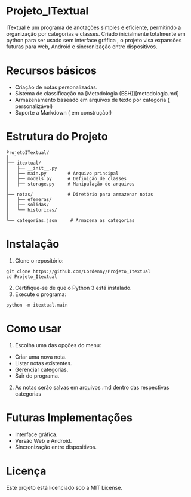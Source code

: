 # Projeto_ITextual
ITextual é um programa de anotações simples e eficiente, permitindo a organização por categorias e classes. Criado inicialmente totalmente em python para ser usado sem interface gráfica , o projeto visa expansões futuras para web, Android e sincronização entre dispositivos.

# Recursos básicos
- Criação de notas personalizadas.
- Sistema de classificação na [Metodologia (ESH)][metodologia.md]
- Armazenamento baseado em arquivos de texto por categoria ( personalizável)
- Suporte a Markdown ( em construção!)

# Estrutura do Projeto

```
ProjetoITextual/
│
├── itextual/
│   ├── __init__.py
│   ├── main.py        # Arquivo principal
│   ├── models.py      # Definição de classes
│   ├── storage.py     # Manipulação de arquivos
│
├── notas/             # Diretório para armazenar notas
│   ├── efemeras/
│   ├── solidas/
│   └── historicas/
│
└── categorias.json     # Armazena as categorias
```

# Instalação

1. Clone o repositório:
```
git clone https://github.com/Lordenny/Projeto_Itextual
cd Projeto_Itextual
```
2. Certifique-se de que o Python 3 está instalado.
3. Execute o programa:
```
python -m itextual.main
```

# Como usar
1. Escolha uma das opções do menu:
- Criar uma nova nota.
- Listar notas existentes.
- Gerenciar categorias.
- Sair do programa.

2. As notas serão salvas em arquivos .md dentro das respectivas categorias

# Futuras Implementações

- Interface gráfica.
- Versão Web e Android.
- Sincronização entre dispositivos.

# Licença
Este projeto está licenciado sob a MIT License.
